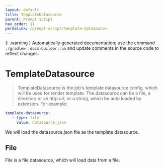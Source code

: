 ```yaml
---
layout: default
title: TemplateDatasource
parent: Prompt Script
nav_order: 11
permalink: /prompt-script/template-datasource
---
```


{: .warning }
Automatically generated documentation; use the command `./gradlew :docs-builder:run` and update comments in the source code to reflect changes.

# TemplateDatasource 

> TemplateDatasource is the job's template datasource config, which will be used for render template.
The datasource can be a file, a directory or an http url, or a string, which be auto loaded by extension.
For example:

```yaml
template-datasource:
   - type: file
     value: datasource.json
```

We will load the datasource.json file as the template datasource.

## File 

File is a file datasource, which will load data from a file.

